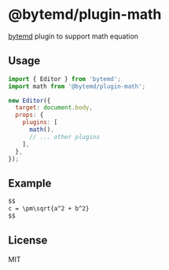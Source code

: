 # @bytemd/plugin-math

[bytemd](https://github.com/bytedance/bytemd) plugin to support math equation

## Usage

```js
import { Editor } from 'bytemd';
import math from '@bytemd/plugin-math';

new Editor({
  target: document.body,
  props: {
    plugins: [
      math(),
      // ... other plugins
    ],
  },
});
```

## Example

```md
$$
c = \pm\sqrt{a^2 + b^2}
$$
```

## License

MIT

